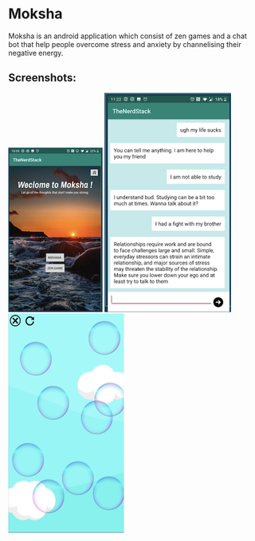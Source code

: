 # Moksha
Moksha is an android application which consist of zen games and a chat bot that help people overcome stress and anxiety by channelising their negative energy.
## Screenshots:
![Alt text](https://github.com/ShivalikaGoel/Moksha/blob/main/AppImages/Mainpage.png?raw=true "Title")
![Alt text](https://github.com/ShivalikaGoel/Moksha/blob/main/AppImages/bot.png?raw=true "Title")
![Alt text](https://github.com/ShivalikaGoel/Moksha/blob/main/AppImages/bubblepop.png?raw=true "Title")
